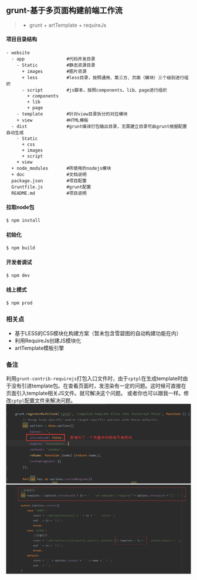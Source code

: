 ## grunt-基于多页面构建前端工作流

> * grunt + artTemplate + requireJs

#### 项目目录结构
```
- website
  - app                #代码开发目录
    - Static           #静态资源目录
      + images         #图片资源 
      + less           #less目录，按照通用、第三方、页面（模块）三个级别进行组织
      - script         #js脚本，按照components、lib、page进行组织
        + components
        + lib
        + page 
    - template         #针对view目录拆分的对应模块         
    + view             #HTML模板
  - dist               #grunt编译打包输出目录，无需建立目录可由grunt根据配置自动生成
    - Static
      + css
      + images
      + script                  
    + view
  + node_modules       #所使用的nodejs模块
  + doc                #文档说明
  package.json         #项目配置
  Gruntfile.js         #grunt配置
  README.md            #项目说明
```

#### 拉取node包
````javascript
$ npm install 
````

#### 初始化
````javascript
$ npm build
````

#### 开发者调试
````javascript
$ npm dev
````

#### 线上模式
````javascript
$ npm prod
````

### 相关点
- 基于LESS的CSS模块化构建方案（暂未包含雪碧图的自动构建功能在内）
- 利用RequireJs创建JS模块化
- artTemplate模板引擎

### 备注
利用`grunt-contrib-requirejs`打包入口文件时，由于`cptpl`在生成template时由于没有引进template包。在查看页面时，发渲染有一定的问题。这时候可直接在页面引入template相关JS文件。就可解决这个问题。
或者你也可以跟我一样。修改`cptpl`配置文件来解决问题。
![img1](app/Static/images/img1.png)
![img2](app/Static/images/img2.png)

